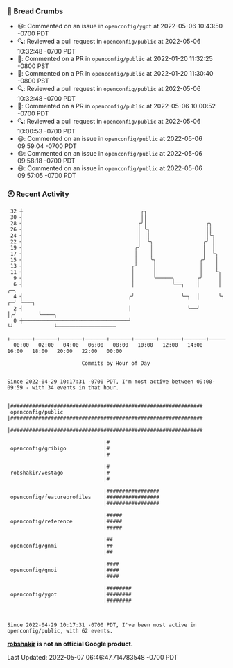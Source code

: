 ### 🍞 Bread Crumbs

 * 😃: Commented on an issue in `openconfig/ygot` at 2022-05-06 10:43:50 -0700 PDT
 * 🔍: Reviewed a pull request in  `openconfig/public` at 2022-05-06 10:32:48 -0700 PDT
 * 💬: Commented on a PR in  `openconfig/public` at 2022-01-20 11:32:25 -0800 PST
 * 💬: Commented on a PR in  `openconfig/public` at 2022-01-20 11:30:40 -0800 PST
 * 🔍: Reviewed a pull request in  `openconfig/public` at 2022-05-06 10:32:48 -0700 PDT
 * 💬: Commented on a PR in  `openconfig/public` at 2022-05-06 10:00:52 -0700 PDT
 * 🔍: Reviewed a pull request in  `openconfig/public` at 2022-05-06 10:00:53 -0700 PDT
 * 😃: Commented on an issue in `openconfig/public` at 2022-05-06 09:59:04 -0700 PDT
 * 😃: Commented on an issue in `openconfig/public` at 2022-05-06 09:58:18 -0700 PDT
 * 😃: Commented on an issue in `openconfig/public` at 2022-05-06 09:57:05 -0700 PDT

### 🕘 Recent Activity
```
 32 ┼                                      ╭╮
 30 ┤                                      ││
 28 ┤                                     ╭╯│                   ╭╮
 26 ┤                                     │ ╰╮                  ││
 24 ┤                                     │  │                  │╰╮
 22 ┤                                     │  ╰╮                ╭╯ │
 19 ┤                                    ╭╯   │                │  │
 17 ┤                                    │    │                │  ╰╮
 15 ┤                                    │    ╰╮              ╭╯   │
 13 ┤                                   ╭╯     │              │    │
 11 ┤                                   │      │              │    ╰╮
  9 ┤                                   │      ╰─────╮       ╭╯     │
  6 ┤                                   │            ╰──╮    │      │    ╭─╮
  4 ┤                                  ╭╯               ╰─╮  │      ╰╮ ╭─╯ ╰───╮
  2 ┤                                  │                  ╰──╯       │╭╯       ╰────╮
  0 ┼──────────────────────────────────╯                             ╰╯             ╰───────────────────
    +───────+───────+───────+───────+───────+───────+───────+───────+───────+───────+───────+───────+────
  00:00   02:00   04:00   06:00   08:00   10:00   12:00   14:00   16:00   18:00   20:00   22:00   00:00   

						Commits by Hour of Day


Since 2022-04-29 10:17:31 -0700 PDT, I'm most active between 09:00-09:59 - with 34 events in that hour.

```



```
                               |##############################################################
 openconfig/public             |##############################################################
                               |##############################################################

                               |#
 openconfig/gribigo            |#
                               |#

                               |#
 robshakir/vestago             |#
                               |#

                               |#################
 openconfig/featureprofiles    |#################
                               |#################

                               |#####
 openconfig/reference          |#####
                               |#####

                               |##
 openconfig/gnmi               |##
                               |##

                               |####
 openconfig/gnoi               |####
                               |####

                               |########
 openconfig/ygot               |########
                               |########



Since 2022-04-29 10:17:31 -0700 PDT, I've been most active in openconfig/public, with 62 events.

```
**[robshakir](mailto:robjs@google.com) is not an official Google product.**  


Last Updated: 2022-05-07 06:46:47.714783548 -0700 PDT
